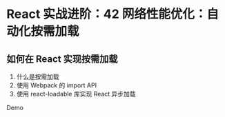 # React 实战进阶：42 网络性能优化：自动化按需加载


## 如何在 React 实现按需加载

1. 什么是按需加载
2. 使用 Webpack 的 import API
3. 使用 react-loadable 库实现 React 异步加载


Demo
